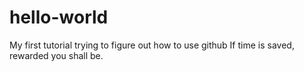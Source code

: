 # hello-world
My first tutorial trying to figure out how to use github
If time is saved, rewarded you shall be.
